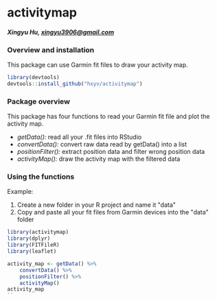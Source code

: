# activitymap
#### *Xingyu Hu, <xingyu3906@gmail.com>*

### Overview and installation
This package can use Garmin fit files to draw your activity map.

```r
library(devtools)
devtools::install_github("hxyv/activitymap")
```

### Package overview
This package has four functions to read your Garmin fit file and plot the activity map.
- *getData():* read all your .fit files into RStudio
- *convertData():* convert raw data read by getData() into a list
- *positionFilter():* extract position data and filter wrong position data
- *activityMap():* draw the activity map with the filtered data

### Using the functions
Example:
1. Create a new folder in your R project and name it "data"
2. Copy and paste all your fit files from Garmin devices into the "data" folder

```r
library(activitymap)
library(dplyr)
library(FITFileR)
library(leaflet)

activity_map <- getData() %>%
    convertData() %>%
    positionFilter() %>%
    activityMap()
activity_map
``
